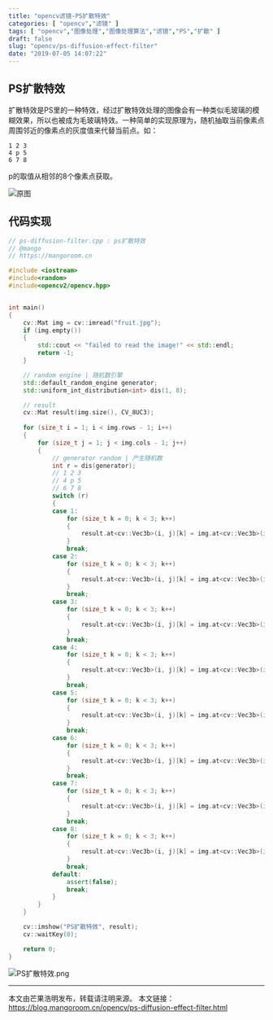 ```yaml
---
title: "opencv滤镜-PS扩散特效"
categories: [ "opencv","滤镜" ]
tags: [ "opencv","图像处理","图像处理算法","滤镜","PS","扩散" ]
draft: false
slug: "opencv/ps-diffusion-effect-filter"
date: "2019-07-05 14:07:22"
---
```


## PS扩散特效

扩散特效是PS里的一种特效，经过扩散特效处理的图像会有一种类似毛玻璃的模糊效果，所以也被成为毛玻璃特效。一种简单的实现原理为，随机抽取当前像素点周围邻近的像素点的灰度值来代替当前点。如：

```
1 2 3
4 p 5
6 7 8
```

p的取值从相邻的8个像素点获取。


![原图](https://mangoroom.cn/usr/uploads/2019/07/3135764183.jpg)


## 代码实现

```c++
// ps-diffusion-filter.cpp : ps扩散特效
// @mango
// https://mangoroom.cn

#include <iostream>
#include<random>
#include<opencv2/opencv.hpp>


int main()
{
	cv::Mat img = cv::imread("fruit.jpg");
	if (img.empty())
	{
		std::cout << "failed to read the image!" << std::endl;
		return -1;
	}

	// random engine | 随机数引擎
	std::default_random_engine generator;
	std::uniform_int_distribution<int> dis(1, 8);

	// result 
	cv::Mat result(img.size(), CV_8UC3);
	
	for (size_t i = 1; i < img.rows - 1; i++)
	{
		for (size_t j = 1; j < img.cols - 1; j++)
		{
			// generator random | 产生随机数
			int r = dis(generator);
			// 1 2 3
			// 4 p 5
			// 6 7 8
			switch (r)
			{
			case 1:
				for (size_t k = 0; k < 3; k++)
				{
					result.at<cv::Vec3b>(i, j)[k] = img.at<cv::Vec3b>(i - 1, j - 1)[k];
				}
				break;
			case 2:
				for (size_t k = 0; k < 3; k++)
				{
					result.at<cv::Vec3b>(i, j)[k] = img.at<cv::Vec3b>(i - 1, j)[k];
				}
				break;
			case 3:
				for (size_t k = 0; k < 3; k++)
				{
					result.at<cv::Vec3b>(i, j)[k] = img.at<cv::Vec3b>(i - 1, j + 1)[k];
				}
				break;
			case 4:
				for (size_t k = 0; k < 3; k++)
				{
					result.at<cv::Vec3b>(i, j)[k] = img.at<cv::Vec3b>(i, j - 1)[k];
				}
				break;
			case 5:
				for (size_t k = 0; k < 3; k++)
				{
					result.at<cv::Vec3b>(i, j)[k] = img.at<cv::Vec3b>(i, j + 1)[k];
				}
				break;
			case 6:
				for (size_t k = 0; k < 3; k++)
				{
					result.at<cv::Vec3b>(i, j)[k] = img.at<cv::Vec3b>(i + 1, j - 1)[k];
				}
				break;
			case 7:
				for (size_t k = 0; k < 3; k++)
				{
					result.at<cv::Vec3b>(i, j)[k] = img.at<cv::Vec3b>(i + 1, j)[k];
				}
				break;
			case 8:
				for (size_t k = 0; k < 3; k++)
				{
					result.at<cv::Vec3b>(i, j)[k] = img.at<cv::Vec3b>(i + 1, j + 1)[k];
				}
				break;
			default:
				assert(false);
				break;
			}
		}
	}

	cv::imshow("PS扩散特效", result);
	cv::waitKey(0);

	return 0;
}
```
![PS扩散特效.png][1]

---

本文由芒果浩明发布，转载请注明来源。
本文链接：https://blog.mangoroom.cn/opencv/ps-diffusion-effect-filter.html


  


  [1]: https://mangoroom.cn/usr/uploads/2019/07/4097456714.png